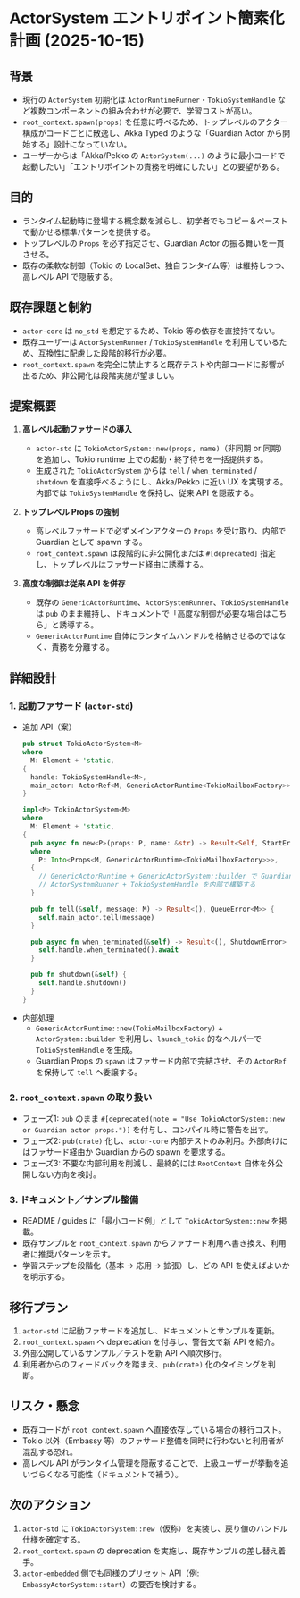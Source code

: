 # ActorSystem エントリポイント簡素化計画 (2025-10-15)

## 背景
- 現行の `ActorSystem` 初期化は `ActorRuntimeRunner`・`TokioSystemHandle` など複数コンポーネントの組み合わせが必要で、学習コストが高い。
- `root_context.spawn(props)` を任意に呼べるため、トップレベルのアクター構成がコードごとに散逸し、Akka Typed のような「Guardian Actor から開始する」設計になっていない。
- ユーザーからは「Akka/Pekko の `ActorSystem(...)` のように最小コードで起動したい」「エントリポイントの責務を明確にしたい」との要望がある。

## 目的
- ランタイム起動時に登場する概念数を減らし、初学者でもコピー＆ペーストで動かせる標準パターンを提供する。
- トップレベルの `Props` を必ず指定させ、Guardian Actor の振る舞いを一貫させる。
- 既存の柔軟な制御（Tokio の LocalSet、独自ランタイム等）は維持しつつ、高レベル API で隠蔽する。

## 既存課題と制約
- `actor-core` は `no_std` を想定するため、Tokio 等の依存を直接持てない。
- 既存ユーザーは `ActorSystemRunner` / `TokioSystemHandle` を利用しているため、互換性に配慮した段階的移行が必要。
- `root_context.spawn` を完全に禁止すると既存テストや内部コードに影響が出るため、非公開化は段階実施が望ましい。

## 提案概要
1. **高レベル起動ファサードの導入**  
   - `actor-std` に `TokioActorSystem::new(props, name)`（非同期 or 同期）を追加し、Tokio runtime 上での起動・終了待ちを一括提供する。  
   - 生成された `TokioActorSystem` からは `tell` / `when_terminated` / `shutdown` を直接呼べるようにし、Akka/Pekko に近い UX を実現する。内部では `TokioSystemHandle` を保持し、従来 API を隠蔽する。

2. **トップレベル Props の強制**  
   - 高レベルファサードで必ずメインアクターの `Props` を受け取り、内部で Guardian として spawn する。  
   - `root_context.spawn` は段階的に非公開化または `#[deprecated]` 指定し、トップレベルはファサード経由に誘導する。

3. **高度な制御は従来 API を併存**  
   - 既存の `GenericActorRuntime`、`ActorSystemRunner`、`TokioSystemHandle` は `pub` のまま維持し、ドキュメントで「高度な制御が必要な場合はこちら」と誘導する。  
   - `GenericActorRuntime` 自体にランタイムハンドルを格納させるのではなく、責務を分離する。

## 詳細設計
### 1. 起動ファサード (`actor-std`)
- 追加 API（案）  
  ```rust
  pub struct TokioActorSystem<M>
  where
    M: Element + 'static,
  {
    handle: TokioSystemHandle<M>,
    main_actor: ActorRef<M, GenericActorRuntime<TokioMailboxFactory>>,
  }

  impl<M> TokioActorSystem<M>
  where
    M: Element + 'static,
  {
    pub async fn new<P>(props: P, name: &str) -> Result<Self, StartError>
    where
      P: Into<Props<M, GenericActorRuntime<TokioMailboxFactory>>>,
    {
      // GenericActorRuntime + GenericActorSystem::builder で Guardian を起動し、
      // ActorSystemRunner + TokioSystemHandle を内部で構築する
    }

    pub fn tell(&self, message: M) -> Result<(), QueueError<M>> {
      self.main_actor.tell(message)
    }

    pub async fn when_terminated(&self) -> Result<(), ShutdownError> {
      self.handle.when_terminated().await
    }

    pub fn shutdown(&self) {
      self.handle.shutdown()
    }
  }
  ```
- 内部処理
  - `GenericActorRuntime::new(TokioMailboxFactory)` + `ActorSystem::builder` を利用し、`launch_tokio` 的なヘルパーで `TokioSystemHandle` を生成。
  - Guardian Props の `spawn` はファサード内部で完結させ、その `ActorRef` を保持して `tell` へ委譲する。

### 2. `root_context.spawn` の取り扱い
- フェーズ1: `pub` のまま `#[deprecated(note = "Use TokioActorSystem::new or Guardian actor props.")]` を付与し、コンパイル時に警告を出す。
- フェーズ2: `pub(crate)` 化し、`actor-core` 内部テストのみ利用。外部向けにはファサード経由か Guardian からの spawn を要求する。
- フェーズ3: 不要な内部利用を削減し、最終的には `RootContext` 自体を外公開しない方向を検討。

### 3. ドキュメント／サンプル整備
- README / guides に「最小コード例」として `TokioActorSystem::new` を掲載。
- 既存サンプルを `root_context.spawn` からファサード利用へ書き換え、利用者に推奨パターンを示す。
- 学習ステップを段階化（基本 → 応用 → 拡張）し、どの API を使えばよいかを明示する。

## 移行プラン
1. `actor-std` に起動ファサードを追加し、ドキュメントとサンプルを更新。
2. `root_context.spawn` へ deprecation を付与し、警告文で新 API を紹介。
3. 外部公開しているサンプル／テストを新 API へ順次移行。
4. 利用者からのフィードバックを踏まえ、`pub(crate)` 化のタイミングを判断。

## リスク・懸念
- 既存コードが `root_context.spawn` へ直接依存している場合の移行コスト。
- Tokio 以外（Embassy 等）のファサード整備を同時に行わないと利用者が混乱する恐れ。
- 高レベル API がランタイム管理を隠蔽することで、上級ユーザーが挙動を追いづらくなる可能性（ドキュメントで補う）。

## 次のアクション
1. `actor-std` に `TokioActorSystem::new`（仮称）を実装し、戻り値のハンドル仕様を確定する。
2. `root_context.spawn` の deprecation を実施し、既存サンプルの差し替え着手。
3. `actor-embedded` 側でも同様のプリセット API（例: `EmbassyActorSystem::start`）の要否を検討する。
